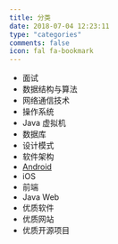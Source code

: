 ```yaml
---
title: 分类
date: 2018-07-04 12:23:11
type: "categories"
comments: false
icon: fal fa-bookmark
---
```


- 面试
- 数据结构与算法
- 网络通信技术
- 操作系统
- Java 虚拟机
- 数据库
- 设计模式
- 软件架构
- [Android](./Android/)
- iOS
- 前端
- Java Web
- 优质软件
- 优质网站
- 优质开源项目